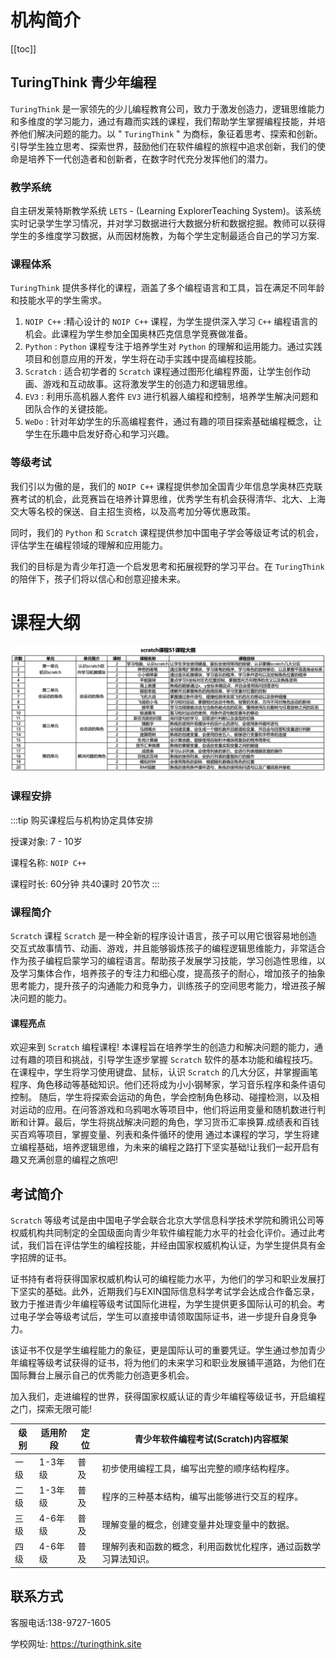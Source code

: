 
# 机构简介

[[toc]]

## TuringThink 青少年编程

 `TuringThink` 是一家领先的少儿编程教育公司，致力于激发创造力，逻辑思维能力和多维度的学习能力，通过有趣而实践的课程，我们帮助学生掌握编程技能，并培养他们解决问题的能力。以 " `TuringThink` " 为商标，象征着思考、探索和创新。引导学生独立思考、探索世界，鼓励他们在软件编程的旅程中追求创新，我们的使命是培养下一代创造者和创新者，在数字时代充分发挥他们的潜力。

### 教学系统

自主研发莱特斯教学系统 `LETS` - (Learning ExplorerTeaching System)。该系统实时记录学生学习情况，并对学习数据进行大数据分析和数据挖掘。教师可以获得学生的多维度学习数据，从而因材施教，为每个学生定制最适合自己的学习方案.

### 课程体系

`TuringThink` 提供多样化的课程，涵盖了多个编程语言和工具，旨在满足不同年龄和技能水平的学生需求。

1. `NOIP C++` :精心设计的 `NOIP C++` 课程，为学生提供深入学习 `C++` 编程语言的机会。此课程为学生参加全国奥林匹克信息学竞赛做准备。
2. `Python` : `Python` 课程专注于培养学生对 `Python` 的理解和运用能力。通过实践项目和创意应用的开发，学生将在动手实践中提高编程技能。
3. `Scratch` : 适合初学者的 `Scratch` 课程通过图形化编程界面，让学生创作动画、游戏和互动故事。这将激发学生的创造力和逻辑思维。
4. `EV3` : 利用乐高机器人套件 `EV3` 进行机器人编程和控制，培养学生解决问题和团队合作的关键技能。
5. `WeDo` : 针对年幼学生的乐高编程套件，通过有趣的项目探索基础编程概念，让学生在乐趣中启发好奇心和学习兴趣。

### 等级考试

我们引以为傲的是，我们的 `NOIP C++` 课程提供参加全国青少年信息学奥林匹克联赛考试的机会，此竞赛旨在培养计算思维，优秀学生有机会获得清华、北大、上海交大等名校的保送、自主招生资格，以及高考加分等优惠政策。

同时，我们的 `Python` 和 `Scratch` 课程提供参加中国电子学会等级证考试的机会，评估学生在编程领域的理解和应用能力。

我们的目标是为青少年打造一个启发思考和拓展视野的学习平台。在 `TuringThink` 的陪伴下，孩子们将以信心和创意迎接未来。


# 课程大纲

![](/images/kidsedu/scratch.png)

### 课程安排

:::tip
购买课程后与机构协定具体安排

授课对象: 7 - 10岁

课程名称:  `NOIP C++` 

课程时长: 60分钟 共40课时 20节次
:::

### 课程简介

 `Scratch` 课程 `Scratch` 是一种全新的程序设计语言，孩子可以用它很容易地创造交互式故事情节、动画、游戏，并且能够锻炼孩子的编程逻辑思维能力，非常适合作为孩子编程启蒙学习的编程语言。帮助孩子发展学习技能，学习创造性思维，以及学习集体合作，培养孩子的专注力和细心度，提高孩子的耐心，增加孩子的抽象思考能力，提升孩子的沟通能力和竞争力，训练孩子的空间思考能力，增进孩子解决问题的能力。

#### 课程亮点

欢迎来到  `Scratch`  编程课程!
本课程旨在培养学生的创造力和解决问题的能力，通过有趣的项目和挑战，引导学生逐步掌握  `Scratch`  软件的基本功能和编程技巧。
在课程中，学生将学习使用键盘、鼠标，认识 `Scratch`  的几大分区，并掌握画笔程序、角色移动等基础知识。他们还将成为小小钢琴家，学习音乐程序和条件语句控制。
随后，学生将探索会运动的角色，学会控制角色移动、碰撞检测，以及相对运动的应用。在问答游戏和乌鸦喝水等项目中，他们将运用变量和随机数进行判断和计算。最后，学生将挑战解决问题的角色，学习货币汇率换算.成绩表和百钱买百鸡等项目，掌握变量、列表和条件循环的使用
通过本课程的学习，学生将建立编程基础，培养逻辑思维，为未来的编程之路打下坚实基础!让我们一起开启有趣又充满创意的编程之旅吧!


## 考试简介

 `Scratch` 等级考试是由中国电子学会联合北京大学信息科学技术学院和腾讯公司等权威机构共同制定的全国级面向青少年软件编程能力水平的社会化评价。通过此考试，我们旨在评估学生的编程技能，并经由国家权威机构认证，为学生提供具有金字招牌的证书。

证书持有者将获得国家权威机构认可的编程能力水平，为他们的学习和职业发展打下坚实的基础。此外，近期我们与EXIN国际信息科学考试学会达成合作备忘录，致力于推进青少年编程等级考试国际化进程，为学生提供更多国际认可的机会。考过电子学会等级考试后，学生可以直接申请领取国际证书，进一步提升自身竞争力。

该证书不仅是学生编程能力的象征，更是国际认可的重要凭证。学生通过参加青少年编程等级考试获得的证书，将为他们的未来学习和职业发展铺平道路，为他们在国际舞台上展示自己的优秀能力创造更多机会。

加入我们，走进编程的世界，获得国家权威认证的青少年编程等级证书，开启编程之门，探索无限可能!



级别 | 适用阶段 | 定位 | 青少年软件编程考试(Scratch)内容框架
----|---------|-----|-------------------------------
一级|1-3年级| 普及 | 初步使用编程工具，编写出完整的顺序结构程序。
二级|1-3年级| 普及 | 程序的三种基本结构，编写出能够进行交互的程序。
三级|4-6年级| 普及 | 理解变量的概念，创建变量井处理变量中的数据。
四级|4-6年级| 普及 | 理解列表和函数的概念，利用函数忧化程序，通过函数学习算法知识。


## 联系方式

客服电话:138-9727-1605

学校网址: https://turingthink.site
